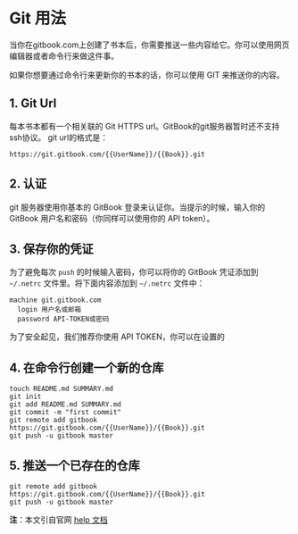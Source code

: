 # Git 用法

当你在gitbook.com上创建了书本后，你需要推送一些内容给它。你可以使用网页编辑器或者命令行来做这件事。

如果你想要通过命令行来更新你的书本的话，你可以使用 GIT 来推送你的内容。

## 1. Git Url
每本书本都有一个相关联的 Git HTTPS url。GitBook的git服务器暂时还不支持ssh协议。
git url的格式是：
```
https://git.gitbook.com/{{UserName}}/{{Book}}.git
```

## 2. 认证
git 服务器使用你基本的 GitBook 登录来认证你。当提示的时候，输入你的 GitBook 用户名和密码（你同样可以使用你的 API token）。

## 3. 保存你的凭证
为了避免每次 `push` 的时候输入密码，你可以将你的 GitBook 凭证添加到 `~/.netrc` 文件里。将下面内容添加到 `~/.netrc` 文件中：
```
machine git.gitbook.com
  login 用户名或邮箱
  password API-TOKEN或密码
```
为了安全起见，我们推荐你使用 API TOKEN，你可以在设置的

## 4. 在命令行创建一个新的仓库
```
touch README.md SUMMARY.md
git init
git add README.md SUMMARY.md
git commit -m "first commit"
git remote add gitbook https://git.gitbook.com/{{UserName}}/{{Book}}.git
git push -u gitbook master
```

## 5. 推送一个已存在的仓库
```
git remote add gitbook https://git.gitbook.com/{{UserName}}/{{Book}}.git
git push -u gitbook master
```

**注**：本文引自官网 [help 文档](https://help.gitbook.com/books/how-can-i-use-git.html)